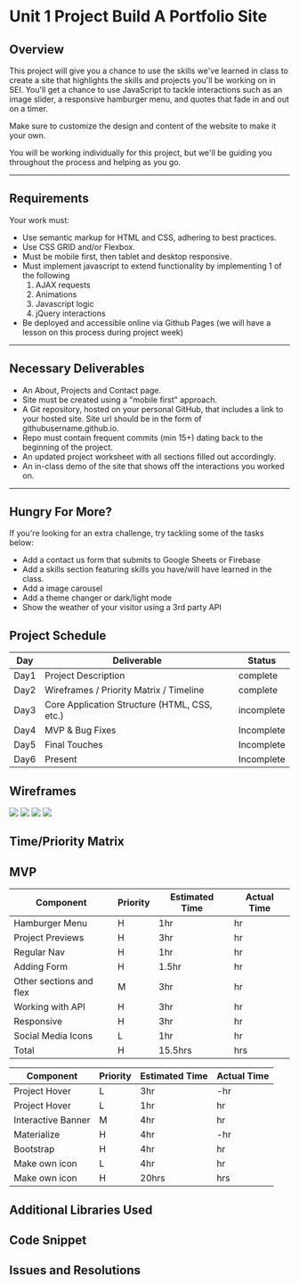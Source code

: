 # Unit 1 Project Build A Portfolio Site

## Overview
This project will give you a chance to use the skills we've learned in class to create a site that highlights the skills and projects you'll be working on in SEI. You'll get a chance to use JavaScript to tackle interactions such as an image slider, a responsive hamburger menu, and quotes that fade in and out on a timer.

Make sure to customize the design and content of the website to make it your own.

You will be working individually for this project, but we'll be guiding you throughout the process and helping as you go.
- - - 
## Requirements
Your work must:
- Use semantic markup for HTML and CSS, adhering to best practices.
- Use CSS GRID and/or Flexbox.
- Must be mobile first, then tablet and desktop responsive.
- Must implement javascript to extend functionality by implementing 1 of the following
    1. AJAX requests
    2. Animations
    3. Javascript logic
    4. jQuery interactions
- Be deployed and accessible online via Github Pages (we will have a lesson on this process during project week)
- - - 

## Necessary Deliverables
- An About, Projects and Contact page.
- Site must be created using a "mobile first" approach.
- A Git repository, hosted on your personal GitHub, that includes a link to your hosted site. Site url should be in the form of githubusername.github.io.
- Repo must contain frequent commits (min 15+) dating back to the beginning of the project.
- An updated project worksheet with all sections filled out accordingly.
- An in-class demo of the site that shows off the interactions you worked on.

- - -
## Hungry For More?
If you're looking for an extra challenge, try tackling some of the tasks below:
- Add a contact us form that submits to Google Sheets or Firebase
- Add a skills section featuring skills you have/will have learned in the class.
- Add a image carousel
- Add a theme changer or dark/light mode
- Show the weather of your visitor using a 3rd party API


## Project Schedule

| Day |    Deliverable      |  Status | 
|-----|---------------------|---------|
|Day1 | Project Description |complete |
|Day2 | Wireframes / Priority Matrix / Timeline |complete |
|Day3 | Core Application Structure (HTML, CSS, etc.)| incomplete|
|Day4 | MVP & Bug Fixes |Incomplete|
|Day5 |	Final Touches| Incomplete|
|Day6 | Present|  Incomplete|

## Wireframes
![](Readme-img/Homepage.png) ![](Readme-img/About%20me.png) ![](Readme-img/My%20projects.png)  ![](Readme-img/Contact.png)

## Time/Priority Matrix

## MVP

|Component|Priority|Estimated Time|	Actual Time|
|---------|--------|--------------|------------|
|Hamburger Menu|H|1hr|hr|
|Project Previews|H|3hr|hr|
|Regular Nav|H|1hr|hr|
|Adding Form|H|1.5hr|hr|
|Other sections and flex|M|3hr|hr|
|Working with API|H|3hr|hr|
|Responsive|H|3hr|hr|
|Social Media Icons|L|1hr|hr|
|Total|H|15.5hrs|hrs|

|Component|Priority|Estimated Time|	Actual Time|
|---------|--------|--------------|------------|
|Project Hover|L|3hr|-hr|
|Project Hover|L|1hr|hr|
|Interactive Banner|M|4hr|hr|
|Materialize|H|4hr|-hr|
|Bootstrap|H|4hr|hr|
|Make own icon|L|4hr|hr|
|Make own icon|H|20hrs|hrs|

## Additional Libraries Used

## Code Snippet

## Issues and Resolutions